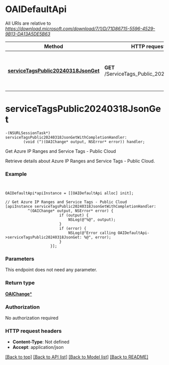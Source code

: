 # OAIDefaultApi

All URIs are relative to *https://download.microsoft.com/download/7/1/D/71D86715-5596-4529-9B13-DA13A5DE5B63*

Method | HTTP request | Description
------------- | ------------- | -------------
[**serviceTagsPublic20240318JsonGet**](OAIDefaultApi.md#servicetagspublic20240318jsonget) | **GET** /ServiceTags_Public_20240318.json | Get Azure IP Ranges and Service Tags - Public Cloud


# **serviceTagsPublic20240318JsonGet**
```objc
-(NSURLSessionTask*) serviceTagsPublic20240318JsonGetWithCompletionHandler: 
        (void (^)(OAIChange* output, NSError* error)) handler;
```

Get Azure IP Ranges and Service Tags - Public Cloud

Retrieve details about Azure IP Ranges and Service Tags - Public Cloud.

### Example
```objc


OAIDefaultApi*apiInstance = [[OAIDefaultApi alloc] init];

// Get Azure IP Ranges and Service Tags - Public Cloud
[apiInstance serviceTagsPublic20240318JsonGetWithCompletionHandler: 
          ^(OAIChange* output, NSError* error) {
                        if (output) {
                            NSLog(@"%@", output);
                        }
                        if (error) {
                            NSLog(@"Error calling OAIDefaultApi->serviceTagsPublic20240318JsonGet: %@", error);
                        }
                    }];
```

### Parameters
This endpoint does not need any parameter.

### Return type

[**OAIChange***](OAIChange.md)

### Authorization

No authorization required

### HTTP request headers

 - **Content-Type**: Not defined
 - **Accept**: application/json

[[Back to top]](#) [[Back to API list]](../README.md#documentation-for-api-endpoints) [[Back to Model list]](../README.md#documentation-for-models) [[Back to README]](../README.md)

